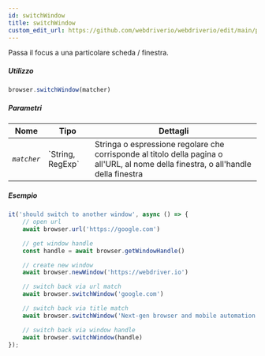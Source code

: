 ```yaml
---
id: switchWindow
title: switchWindow
custom_edit_url: https://github.com/webdriverio/webdriverio/edit/main/packages/webdriverio/src/commands/browser/switchWindow.ts
---
```


Passa il focus a una particolare scheda / finestra.

##### Utilizzo

```js
browser.switchWindow(matcher)
```

##### Parametri

<table>
  <thead>
    <tr>
      <th>Nome</th><th>Tipo</th><th>Dettagli</th>
    </tr>
  </thead>
  <tbody>
    <tr>
      <td><code><var>matcher</var></code></td>
      <td>`String, RegExp`</td>
      <td>Stringa o espressione regolare che corrisponde al titolo della pagina o all'URL, al nome della finestra, o all'handle della finestra</td>
    </tr>
  </tbody>
</table>

##### Esempio

```js title="switchWindow.js"
it('should switch to another window', async () => {
    // open url
    await browser.url('https://google.com')

    // get window handle
    const handle = await browser.getWindowHandle()

    // create new window
    await browser.newWindow('https://webdriver.io')

    // switch back via url match
    await browser.switchWindow('google.com')

    // switch back via title match
    await browser.switchWindow('Next-gen browser and mobile automation test framework for Node.js')

    // switch back via window handle
    await browser.switchWindow(handle)
});
```